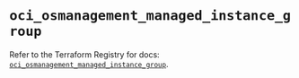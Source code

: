 # `oci_osmanagement_managed_instance_group`

Refer to the Terraform Registry for docs: [`oci_osmanagement_managed_instance_group`](https://registry.terraform.io/providers/oracle/oci/6.18.0/docs/resources/osmanagement_managed_instance_group).
